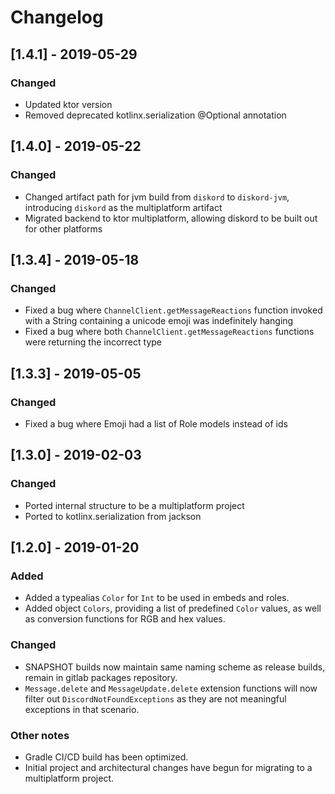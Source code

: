 # Changelog

## [1.4.1] - 2019-05-29

### Changed
- Updated ktor version
- Removed deprecated kotlinx.serialization @Optional annotation

## [1.4.0] - 2019-05-22

### Changed
- Changed artifact path for jvm build from `diskord` to `diskord-jvm`, introducing `diskord` as the multiplatform artifact
- Migrated backend to ktor multiplatform, allowing diskord to be built out for other platforms

## [1.3.4] - 2019-05-18

### Changed
- Fixed a bug where `ChannelClient.getMessageReactions` function invoked with a String containing a unicode emoji was indefinitely hanging
- Fixed a bug where both `ChannelClient.getMessageReactions` functions were returning the incorrect type

## [1.3.3] - 2019-05-05

### Changed
- Fixed a bug where Emoji had a list of Role models instead of ids

## [1.3.0] - 2019-02-03

### Changed
- Ported internal structure to be a multiplatform project
- Ported to kotlinx.serialization from jackson

## [1.2.0] - 2019-01-20

### Added
- Added a typealias `Color` for `Int` to be used in embeds and roles.
- Added object `Colors`, providing a list of predefined `Color` values, as well as conversion functions for RGB and hex values.

### Changed
- SNAPSHOT builds now maintain same naming scheme as release builds, remain in gitlab packages repository.
- `Message.delete` and `MessageUpdate.delete` extension functions will now filter out `DiscordNotFoundExceptions` as they are not meaningful exceptions in that scenario.

### Other notes
- Gradle CI/CD build has been optimized.
- Initial project and architectural changes have begun for migrating to a multiplatform project.
